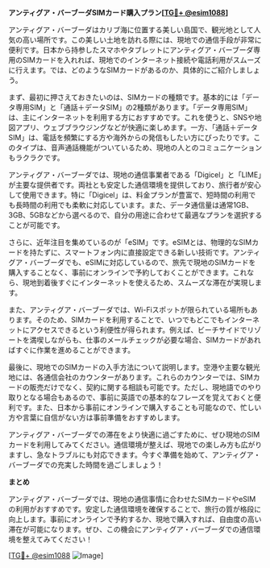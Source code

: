**アンティグア・バーブーダSIMカード購入プラン[[TG💪+ @esim1088](https://t.me/s/esim1088)]**

アンティグア・バーブーダはカリブ海に位置する美しい島国で、観光地として人気の高い場所です。この美しい土地を訪れる際には、現地での通信手段が非常に便利です。日本から持参したスマホやタブレットにアンティグア・バーブーダ専用のSIMカードを入れれば、現地でのインターネット接続や電話利用がスムーズに行えます。では、どのようなSIMカードがあるのか、具体的にご紹介しましょう。

まず、最初に押さえておきたいのは、SIMカードの種類です。基本的には「データ専用SIM」と「通話＋データSIM」の2種類があります。「データ専用SIM」は、主にインターネットを利用する方におすすめです。これを使うと、SNSや地図アプリ、ウェブブラウジングなどが快適に楽しめます。一方、「通話＋データSIM」は、電話を頻繁にする方や海外からの発信もしたい方にぴったりです。このタイプは、音声通話機能がついているため、現地の人とのコミュニケーションもラクラクです。

アンティグア・バーブーダでは、現地の通信事業者である「Digicel」と「LIME」が主要な提供者です。両社とも安定した通信環境を提供しており、旅行者が安心して使用できます。特に「Digicel」は、料金プランが豊富で、短時間の利用でも長時間の利用でも柔軟に対応しています。また、データ通信量は通常1GB、3GB、5GBなどから選べるので、自分の用途に合わせて最適なプランを選択することが可能です。

さらに、近年注目を集めているのが「eSIM」です。eSIMとは、物理的なSIMカードを持たずに、スマートフォン内に直接設定できる新しい技術です。アンティグア・バーブーダでも、eSIMに対応しているので、旅先で現地のSIMカードを購入することなく、事前にオンラインで予約しておくことができます。これなら、現地到着後すぐにインターネットを使えるため、スムーズな滞在が実現します。

また、アンティグア・バーブーダでは、Wi-Fiスポットが限られている場所もあります。そのため、SIMカードを利用することで、いつでもどこでもインターネットにアクセスできるという利便性が得られます。例えば、ビーチサイドでリゾートを満喫しながらも、仕事のメールチェックが必要な場合、SIMカードがあればすぐに作業を進めることができます。

最後に、現地でのSIMカードの入手方法について説明します。空港や主要な観光地には、各通信会社のカウンターがあります。これらのカウンターでは、SIMカードの販売だけでなく、契約に関する相談も可能です。ただし、現地語でのやり取りとなる場合もあるので、事前に英語での基本的なフレーズを覚えておくと便利です。また、日本から事前にオンラインで購入することも可能なので、忙しい方や言葉に自信がない方は事前準備をおすすめします。

アンティグア・バーブーダでの滞在をより快適に過ごすために、ぜひ現地のSIMカードを利用してみてください。通信環境が整えば、現地での楽しみ方も広がりますし、急なトラブルにも対応できます。今すぐ準備を始めて、アンティグア・バーブーダでの充実した時間を過ごしましょう！

**まとめ**

アンティグア・バーブーダでは、現地の通信事情に合わせたSIMカードやeSIMの利用がおすすめです。安定した通信環境を確保することで、旅行の質が格段に向上します。事前にオンラインで予約するか、現地で購入すれば、自由度の高い滞在が可能になります。ぜひ、この機会にアンティグア・バーブーダでの通信環境を整えてみてください！

[[TG💪+ @esim1088](https://t.me/s/esim1088) ![Image](https://i.postimg.cc/Y0z9fWf4/image.png)]